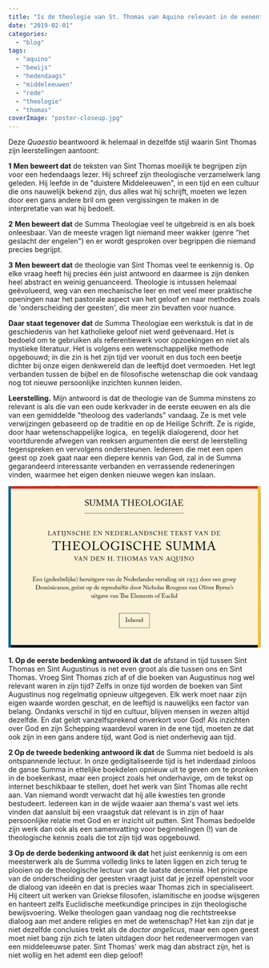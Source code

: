 ```yaml
---
title: "Is de theologie van St. Thomas van Aquino relevant in de eenentwintigste eeuw?"
date: "2019-02-01"
categories: 
  - "blog"
tags: 
  - "aquino"
  - "bewijs"
  - "hedendaags"
  - "middeleeuwen"
  - "rede"
  - "theologie"
  - "thomas"
coverImage: "poster-closeup.jpg"
---
```


Deze _Quaestio_ beantwoord ik helemaal in dezelfde stijl waarin Sint Thomas zijn leerstellingen aantoont:

**1** **Men beweert dat** de teksten van Sint Thomas moeilijk te begrijpen zijn voor een hedendaags lezer. Hij schreef zijn theologische verzamelwerk lang geleden. Hij leefde in de "duistere Middeleeuwen", in een tijd en een cultuur die ons nauwelijk bekend zijn, dus alles wat hij schrijft, moeten we lezen door een gans andere bril om geen vergissingen te maken in de interpretatie van wat hij bedoelt.  

**2** **Men beweert dat** de Summa Theologiae veel te uitgebreid is en als boek onleesbaar. Van de meeste vragen ligt niemand meer wakker (genre "het geslacht der engelen") en er wordt gesproken over begrippen die niemand precies begrijpt.  

**3** **Men beweert dat** de theologie van Sint Thomas veel te eenkennig is. Op elke vraag heeft hij precies één juist antwoord en daarmee is zijn denken heel abstract en weinig genuanceerd. Theologie is intussen helemaal geëvolueerd, weg van een mechanische leer en met veel meer praktische openingen naar het pastorale aspect van het geloof en naar methodes zoals de 'onderscheiding der geesten', die meer zin bevatten voor nuance.  

**Daar staat tegenover dat** de Summa Theologiae een werkstuk is dat in de geschiedenis van het katholieke geloof niet werd geëvenaard. Het is bedoeld om te gebruiken als referentiewerk voor opzoekingen en niet als mystieke literatuur. Het is volgens een wetenschappelijke methode opgebouwd; in die zin is het zijn tijd ver vooruit en dus toch een beetje dichter bij onze eigen denkwereld dan de leeftijd doet vermoeden. Het legt verbanden tussen de bijbel en de filosofische wetenschap die ook vandaag nog tot nieuwe persoonlijke inzichten kunnen leiden.  

**Leerstelling.** Mijn antwoord is dat de theologie van de Summa minstens zo relevant is als die van een oude kerkvader in de eerste eeuwen en als die van een gemiddelde "theoloog des vaderlands" vandaag. Ze is met vele verwijzingen gebaseerd op de traditie en op de Heilige Schrift. Ze is rigide, door haar wetenschappelijke logica,  en tegelijk dialogerend, door het voortdurende afwegen van reeksen argumenten die eerst de leerstelling tegenspreken en vervolgens ondersteunen. Iedereen die met een open geest op zoek gaat naar een diepere kennis van God, zal in de Summa gegarandeerd interessante verbanden en verrassende redeneringen vinden, waarmee het eigen denken nieuwe wegen kan inslaan.  

[![](images/theologischesumma-700x449.png)](http://summa.gelovenleren.net/)

**1\. Op de eerste bedenking antwoord ik dat** de afstand in tijd tussen Sint Thomas en Sint Augustinus is net even groot als die tussen ons en Sint Thomas. Vroeg Sint Thomas zich af of die boeken van Augustinus nog wel relevant waren in zijn tijd? Zelfs in onze tijd worden de boeken van Sint Augustinus nog regelmatig opnieuw uitgegeven. Elk werk moet naar zijn eigen waarde worden geschat, en de leeftijd is nauwelijks een factor van belang. Ondanks verschil in tijd en cultuur, blijven mensen in wezen altijd dezelfde. En dat geldt vanzelfsprekend onverkort voor God! Als inzichten over God en zijn Schepping waardevol waren in de ene tijd, moeten ze dat ook zijn in een gans andere tijd, want God is niet onderhevig aan tijd.  

**2 Op de tweede bedenking antwoord ik dat** de Summa niet bedoeld is als ontspannende lectuur. In onze gedigitaliseerde tijd is het inderdaad zinloos de ganse Summa in ettelijke boekdelen opnieuw uit te geven om te pronken in de boekenkast, maar een project zoals het onderhavige, om de tekst op internet beschikbaar te stellen, doet het werk van Sint Thomas alle recht aan. Van niemand wordt verwacht dat hij alle kwesties ten gronde bestudeert. Iedereen kan in de wijde waaier aan thema's vast wel iets vinden dat aansluit bij een vraagstuk dat relevant is in zijn of haar persoonlijke relatie met God en er inzicht uit putten. Sint Thomas bedoelde zijn werk dan ook als een samenvatting voor beginnelingen (!) van de theologische kennis zoals die tot zijn tijd was opgebouwd.  

**3 Op de derde bedenking antwoord ik dat** het juist eenkennig is om een meesterwerk als de Summa volledig links te laten liggen en zich terug te plooien op de theologische lectuur van de laatste decennia. Het principe van de onderscheiding der geesten vraagt juist dat je jezelf openstelt voor de dialoog van ideeën en dat is precies waar Thomas zich in specialiseert. Hij citeert uit werken van Griekse filosofen, islamitische en joodse wijsgeren en hanteert zelfs Euclidische meetkundige principes in zijn theologische bewijsvoering. Welke theologen gaan vandaag nog die rechtstreekse dialoog aan met andere religies en met de wetenschap? Het kan zijn dat je niet dezelfde conclusies trekt als de _doctor angelicus_, maar een open geest moet niet bang zijn zich te laten uitdagen door het redeneervermogen van een middeleeuwse pater. Sint Thomas' werk mag dan abstract zijn, het is niet wollig en het ademt een diep geloof!
